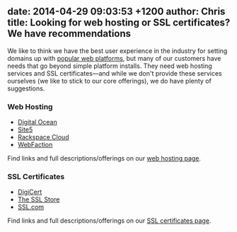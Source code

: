 date: 2014-04-29 09:03:53 +1200
author: Chris
title: Looking for web hosting or SSL certificates? We have recommendations
----

<!-- excerpt -->

We like to think we have the best user experience in the industry for setting domains up with [popular web platforms](https://iwantmyname.com/services), but many of our customers have needs that go beyond simple platform installs. They need web hosting services and SSL certificates—and while we don't provide these services ourselves (we like to stick to our core offerings), we do have plenty of suggestions.

<!-- /excerpt -->

### Web Hosting

+ [Digital Ocean](https://www.digitalocean.com/?refcode=c5a7f5e1af5e)
+ [Site5](http://www.site5.com/in.php?id=183251-43)
+ [Rackspace Cloud](http://www.rackspace.com/)
+ [WebFaction](http://www.webfaction.com/signup?affiliate=ideegeo)

Find links and full descriptions/offerings on our [web hosting page](https://iwantmyname.com/features/domains/web-hosting). 

### SSL Certificates

+ [DigiCert](http://www.digicert.com/086777/)
+ [The SSL Store](https://www.thesslstore.com/?aid=52910451)
+ [SSL.com](https://www.ssl.com/code/35)

Find links and full descriptions/offerings on our [SSL certificates page](https://iwantmyname.com/ssl). 